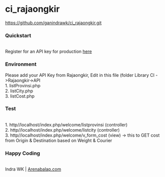 # ci_rajaongkir
https://github.com/ganindrawk/ci_rajaongkir.git

<h3>Quickstart</h3><br/>
Register for an API key for production <a href="https://rajaongkir.com" target="_blank">here</a> </br>
<h3>Environment</h3>
Please add your API Key from Rajaongkir, Edit in this file (folder Library CI ->Rajaongkir->API <br/>
1. listProvinsi.php <br/>
2. listCity.php <br/>
3. listCost.php <br/>

<h3>Test</h3> <br/>
1. http//localhost/index.php/welcome/listprovinsi (controller) <br/>
2. http//localhost/index.php/welcome/listcity (controller) <br/>
3. http//localhost/index.php/welcome/v_form_cost (view) -> this to GET cost from Origin & Destination based on Weight & Courier <br/>

<h3>Happy Coding</h3>

</br>
Indra WK | <a href="https://arenabalap.com">Arenabalap.com</a>
